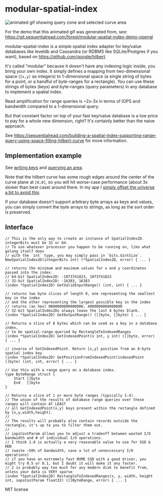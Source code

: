 # modular-spatial-index

![animated gif showing query zone and selected curve area](https://sequentialread.com/content/images/2021/06/hilbert.gif)

For the demo that this animated gif was generated from, see: https://git.sequentialread.com/forest/modular-spatial-index-demo-opengl

modular-spatial-index is a simple spatial index adapter for key/value databases like leveldb and Cassandra (or RDBMS like SQLite/Postgres if you want), based on https://github.com/google/hilbert.

It's called "modular" because it doesn't have any indexing logic inside, you bring your own index. It simply defines a mapping from two-dimensional space (`[x,y]` as integers) to 1-dimensional space (a single string of bytes for a point, or a handful of byte-ranges for a rectangle). You can use these strings of bytes (keys) and byte-ranges (query parameters) in any database to implement a spatial index.

Read amplification for range queries is ~2x-3x in terms of IOPS and bandwidth compared to a 1-dimensional query.

But that constant factor on top of your fast key/value database is a low price to pay for a whole new dimension, right? It's certainly better than the naive approach.

See https://sequentialread.com/building-a-spatial-index-supporting-range-query-using-space-filling-hilbert-curve
for more information.

## Implementation example 

See [writing keys](https://git.sequentialread.com/forest/graffiti-app/src/commit/dd23acd37ab06353f830ad1675dab7c94f3aa34b/main.go#L491)
and [querying an area](https://git.sequentialread.com/forest/graffiti-app/src/commit/dd23acd37ab06353f830ad1675dab7c94f3aa34b/main.go#L527).

Note that the hilbert curve has some rough edges around the center of the curve plane at `[0,0]`, so you will hit worse-case performance (about 3x slower than best case) around there. In my app I [simply offset the universe a bit to avoid this](https://git.sequentialread.com/forest/graffiti-app/src/commit/49d90e3af461f2f07c45a6fda758f5bce55aac19/main.go#L95).

If your database doesn't support arbitrary byte arrays as keys and values, you can simply convert the byte arrays to strings, as long as the sort order is preserved.

## Interface 

```
// This is the only way to create an instance of SpatialIndex2D. integerBits must be 32 or 64.
// To use whatever processor you happen to be running on, like what golang itself does 
// with the `int` type, you may simply pass in `bits.UintSize`.
NewSpatialIndex2D(integerBits int) (*SpatialIndex2D, error) { ... }

// returns the minimum and maximum values for x and y coordinates passed into the index.
// 64-bit SpatialIndex2D: -1073741823, 1073741823
// 32-bit SpatialIndex2D: -16383, 16383
(index *SpatialIndex2D) GetValidInputRange() (int, int) { ... }

// returns two byte slices of length 8, one representing the smallest key in the index
// and the other representing the largest possible key in the index
// returns (as hex) 0000000000000000, 4000000000000000
// 32-bit SpatialIndex2Ds always leave the last 4 bytes blank. 
(index *SpatialIndex2D) GetOutputRange() ([]byte, []byte) { ... }

// Returns a slice of 8 bytes which can be used as a key in a database index,
// to be spatial-range-queried by RectangleToIndexedRanges
(index *SpatialIndex2D) GetIndexedPoint(x int, y int) ([]byte, error) { ... }

// inverse of GetIndexedPoint. Return [x,y] position from an 8-byte spatial index key
(index *SpatialIndex2D) GetPositionFromIndexedPoint(indexedPoint []byte) (int, int, error) { ... }

// Use this with a range query on a database index.
type ByteRange struct {
	Start []byte
	End   []byte
}

// Returns a slice of 1 or more byte ranges (typically 1-4).
// The union of the results of database range queries over these ranges will contain AT LEAST
// all GetIndexedPoint(x,y) keys present within the rectangle defined by [x,y,width,height].
//
// The results will probably also contain records outside the rectangle, it's up to you to filter them out.
//
// iopsCostParam allows you to adjust a tradeoff between wasted I/O bandwidth and # of individual I/O operations.
// I think 1.0 is actually a very reasonable value to use for SSD & HDD
// (waste ~50% of bandwidth, save a lot of unneccessary I/O operations)
// if you have an extremely fast NVME SSD with a good driver, you might try 0.5 or 0.1, but I doubt it will make it any faster.
// 2 is probably way too much for any modern disk to benefit from, unless your data is VERY sparse
(index *SpatialIndex2D) RectangleToIndexedRanges(x, y, width, height int, iopsCostParam float32) ([]ByteRange, error) { ... }

```



MIT license 